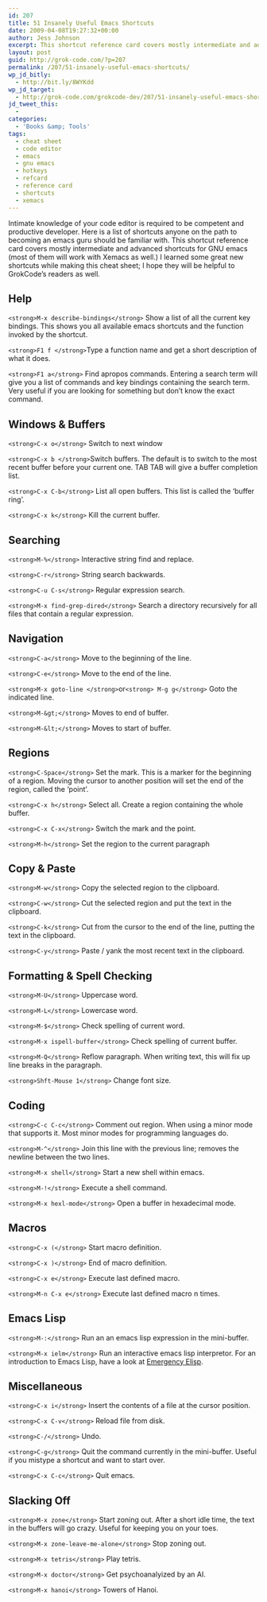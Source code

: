 ```yaml
---
id: 207
title: 51 Insanely Useful Emacs Shortcuts
date: 2009-04-08T19:27:32+00:00
author: Jess Johnson
excerpt: This shortcut reference card covers mostly intermediate and advanced shortcuts for GNU emacs (most of them will work with Xemacs as well.) Become a more productive and competent developer on emacs by learning these shortcuts.
layout: post
guid: http://grok-code.com/?p=207
permalink: /207/51-insanely-useful-emacs-shortcuts/
wp_jd_bitly:
  - http://bit.ly/8WYKdd
wp_jd_target:
  - http://grok-code.com/grokcode-dev/207/51-insanely-useful-emacs-shortcuts/
jd_tweet_this:
  - 
categories:
  - 'Books &amp; Tools'
tags:
  - cheat sheet
  - code editor
  - emacs
  - gnu emacs
  - hotkeys
  - refcard
  - reference card
  - shortcuts
  - xemacs
---
```

Intimate knowledge of your code editor is required to be competent and productive developer. Here is a list of shortcuts anyone on the path to becoming an emacs guru should be familiar with. This shortcut reference card covers mostly intermediate and advanced shortcuts for GNU emacs (most of them will work with Xemacs as well.) I learned some great new shortcuts while making this cheat sheet; I hope they will be helpful to GrokCode&#8217;s readers as well.<!--more-->

## Help

`<strong>M-x describe-bindings</strong>` Show a list of all the current key bindings. This shows you all available emacs shortcuts and the function invoked by the shortcut.

`<strong>F1 f </strong>`Type a function name and get a short description of what it does.

`<strong>F1 a</strong>` Find apropos commands. Entering a search term will give you a list of commands and key bindings containing the search term. Very useful if you are looking for something but don&#8217;t know the exact command.

## Windows & Buffers

`<strong>C-x o</strong>` Switch to next window

`<strong>C-x b </strong>`Switch buffers. The default is to switch to the most recent buffer before your current one. TAB TAB will give a buffer completion list.

`<strong>C-x C-b</strong>` List all open buffers. This list is called the &#8216;buffer ring&#8217;.

`<strong>C-x k</strong>` Kill the current buffer.

## Searching

`<strong>M-%</strong>` Interactive string find and replace.

`<strong>C-r</strong>` String search backwards.

`<strong>C-u C-s</strong>` Regular expression search.

`<strong>M-x find-grep-dired</strong>` Search a directory recursively for all files that contain a regular expression.

## Navigation

`<strong>C-a</strong>` Move to the beginning of the line.

`<strong>C-e</strong>` Move to the end of the line.

`<strong>M-x goto-line </strong>`or`<strong> M-g g</strong>` Goto the indicated line.

`<strong>M-&gt;</strong>` Moves to end of buffer.

`<strong>M-&lt;</strong>` Moves to start of buffer.

## Regions

`<strong>C-Space</strong>` Set the mark. This is a marker for the beginning of a region. Moving the cursor to another position will set the end of the region, called the &#8216;point&#8217;.

`<strong>C-x h</strong>` Select all. Create a region containing the whole buffer.

`<strong>C-x C-x</strong>` Switch the mark and the point.

`<strong>M-h</strong>` Set the region to the current paragraph

## Copy & Paste

`<strong>M-w</strong>` Copy the selected region to the clipboard.

`<strong>C-w</strong>` Cut the selected region and put the text in the clipboard.

`<strong>C-k</strong>` Cut from the cursor to the end of the line, putting the text in the clipboard.

`<strong>C-y</strong>` Paste / yank the most recent text in the clipboard.

## Formatting & Spell Checking

`<strong>M-U</strong>` Uppercase word.

`<strong>M-L</strong>` Lowercase word.

`<strong>M-$</strong>` Check spelling of current word.

`<strong>M-x ispell-buffer</strong>` Check spelling of current buffer.

`<strong>M-Q</strong>` Reflow paragraph. When writing text, this will fix up line breaks in the paragraph.

`<strong>Shft-Mouse 1</strong>` Change font size.

## Coding

`<strong>C-c C-c</strong>` Comment out region. When using a minor mode that supports it. Most minor modes for programming languages do.

`<strong>M-^</strong>` Join this line with the previous line; removes the newline between the two lines.

`<strong>M-x shell</strong>` Start a new shell within emacs.

`<strong>M-!</strong>` Execute a shell command.

`<strong>M-x hexl-mode</strong>` Open a buffer in hexadecimal mode.

## Macros

`<strong>C-x (</strong>` Start macro definition.

`<strong>C-x )</strong>` End of macro definition.

`<strong>C-x e</strong>` Execute last defined macro.

`<strong>M-n C-x e</strong>` Execute last defined macro n times.

## Emacs Lisp

`<strong>M-:</strong>` Run an an emacs lisp expression in the mini-buffer.

`<strong>M-x ielm</strong>` Run an interactive emacs lisp interpretor. For an introduction to Emacs Lisp, have a look at [Emergency Elisp](http://steve-yegge.blogspot.com/2008/01/emergency-elisp.html "Emergency Elisp").

## Miscellaneous

`<strong>C-x i</strong>` Insert the contents of a file at the cursor position.

`<strong>C-x C-v</strong>` Reload file from disk.

`<strong>C-/</strong>` Undo.

`<strong>C-g</strong>` Quit the command currently in the mini-buffer. Useful if you mistype a shortcut and want to start over.

`<strong>C-x C-c</strong>` Quit emacs.

## Slacking Off

`<strong>M-x zone</strong>` Start zoning out. After a short idle time, the text in the buffers will go crazy. Useful for keeping you on your toes.

`<strong>M-x zone-leave-me-alone</strong>` Stop zoning out.

`<strong>M-x tetris</strong>` Play tetris.

`<strong>M-x doctor</strong>` Get psychoanalyized by an AI.

`<strong>M-x hanoi</strong>` Towers of Hanoi.